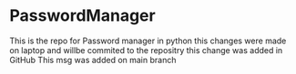 # PasswordManager
This is the repo for Password manager in python
this changes were made on laptop and willbe commited to the repositry 
this change was added in GitHub
This msg was added on main branch